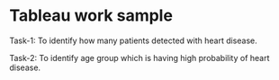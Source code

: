 # Tableau work sample

Task-1: 
To identify how many patients detected with heart disease.

Task-2:
To identify age group which is having high probability of heart disease.

